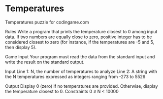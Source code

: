 # Temperatures
Temperatures puzzle for codingame.com

Rules
Write a program that prints the temperature closest to 0 among input data. If two numbers are equally close to zero, positive integer has to be considered closest to zero (for instance, if the temperatures are -5 and 5, then display 5).

Game Input
Your program must read the data from the standard input and write the result on the standard output.

Input
Line 1: N, the number of temperatures to analyze
Line 2: A string with the N temperatures expressed as integers ranging from -273 to 5526

Output
Display 0 (zero) if no temperatures are provided. Otherwise, display the temperature closest to 0.
Constraints
0 ≤ N < 10000
